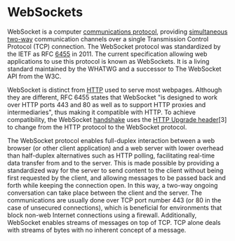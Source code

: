 # WebSockets

WebSocket is a computer [communications protocol](https://en.wikipedia.org/wiki/Communications_protocol), providing [simultaneous two-way](https://en.wikipedia.org/wiki/Full-duplex) communication channels over a single Transmission Control Protocol (TCP) connection. The WebSocket protocol was standardized by the IETF as RFC [6455](https://datatracker.ietf.org/doc/html/rfc6455) in 2011. The current specification allowing web applications to use this protocol is known as WebSockets. It is a living standard maintained by the WHATWG and a successor to The WebSocket API from the W3C.

WebSocket is distinct from [HTTP](https://en.wikipedia.org/wiki/HTTP) used to serve most webpages. Although they are different, RFC 6455 states that WebSocket "is designed to work over HTTP ports 443 and 80 as well as to support HTTP proxies and intermediaries", thus making it compatible with HTTP. To achieve compatibility, the WebSocket [handshake](https://en.wikipedia.org/wiki/Handshake_(computing)) uses the [HTTP Upgrade header](https://en.wikipedia.org/wiki/HTTP/1.1_Upgrade_header)[3] to change from the HTTP protocol to the WebSocket protocol.

The WebSocket protocol enables full-duplex interaction between a web browser (or other client application) and a web server with lower overhead than half-duplex alternatives such as HTTP polling, facilitating real-time data transfer from and to the server. This is made possible by providing a standardized way for the server to send content to the client without being first requested by the client, and allowing messages to be passed back and forth while keeping the connection open. In this way, a two-way ongoing conversation can take place between the client and the server. The communications are usually done over TCP port number 443 (or 80 in the case of unsecured connections), which is beneficial for environments that block non-web Internet connections using a firewall. Additionally, WebSocket enables streams of messages on top of TCP. TCP alone deals with streams of bytes with no inherent concept of a message.